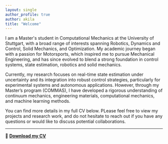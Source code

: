 ```yaml
---
layout: single
author_profile: true
author: akila
title: "Welcome"
---
```


I am a Master's student in Computational Mechanics at the University of Stuttgart, with a broad range of interests spanning Robotics, Dynamics and Control, Solid Mechanics, and Optimization.
My academic journey began with a passion for Motorsports, which inspired me to pursue Mechanical Engineering, and has since evolved to blend a strong foundation in control systems, state estimation, robotics and solid mechanics.

Currently, my research focuses on real-time state estimation under uncertainty and its integration into robust control strategies, particularly for experimental systems and autonomous applications. However, through my Master’s program (COMMAS), I have developed a rigorous understanding of continuum mechanics, engineering materials, computational mechanics, and machine learning methods.

You can find more details in my full CV below. PLease feel free to view my projects and research work, and do not hesitate to reach out if you have any questions or would like to discuss potential collaborations.

---

📄 [**Download my CV**](/assets/files/resume_akila.pdf)
<!--
📄 [**Download my CV**](/assets/files/Academic_resume_akila.pdf)
-->